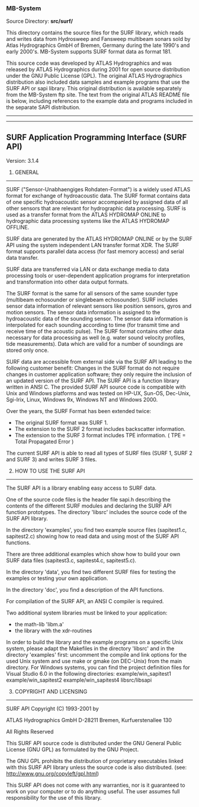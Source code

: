 ### MB-System

Source Directory: **src/surf/**

This directory contains the source files for the SURF library, which reads and writes data from Hydrosweep and Fansweep multibeam sonars sold by Atlas Hydrographics GmbH of Bremen, Germany during the late 1990's and early 2000's. MB-System supports SURF format data as format 181.

This source code was developed by ATLAS Hydrographics and was released by ATLAS Hydrographics during 2001 for open source distribution under the GNU Public License (GPL). The original ATLAS Hydrographics distribution also included data samples and example programs that use the SURF API or sapi library. This original distribution is available separately from the MB-System ftp site. The text from the original ATLAS README file is below, including references to the example data and programs included in the separate SAPI distribution.

-------------------------------------
-------------------------------------
SURF Application Programming Interface (SURF API)
-------------------------------------
Version: 3.1.4

1. GENERAL
-------------------------------------

SURF ("Sensor-Unabhaengiges Rohdaten-Format") is a widely used ATLAS format
for exchange of hydroacoustic data. The SURF format contains data of one
specific hydroacoustic sensor accompanied by assigned data of all other
sensors that are relevant for hydrographic data processing. SURF is used
as a transfer format from the ATLAS HYDROMAP ONLINE to hydrographic data
processing systems like the ATLAS HYDROMAP OFFLINE.

SURF data are generated by the ATLAS HYDROMAP ONLINE or by the SURF API using
the system independent LAN transfer format XDR. The SURF format supports
parallel data access (for fast memory access) and serial data transfer.

SURF data are transferred via LAN or data exchange media to data processing
tools or user-dependent application programs for interpretation and
transformation into other data output formats.

The SURF format is the same for all sensors of the same sounder type
(multibeam echosounder or singlebeam echosounder). SURF includes sensor data
information of relevant sensors like position sensors, gyros and motion
sensors. The sensor data information is assigned to the hydroacoustic
data of the sounding sensor. The sensor data information is interpolated
for each sounding according to time (for transmit time and receive time
of the acoustic pulse).
The SURF format contains other data necessary for data processing as well
(e.g. water sound velocity profiles, tide measurements). Data which
are valid for a number of soundings are stored only once.

SURF data are accessible from external side via the SURF API leading to the
following customer benefit: Changes in the SURF format do not require
changes in customer application software; they only require the inclusion
of an updated version of the SURF API. The SURF API is a function library
written in ANSI C. The provided SURF API source code is compatible with Unix
and Windows platforms and was tested on HP-UX, Sun-OS, Dec-Unix, Sgi-Irix,
Linux, Windows 9x, Windows NT and Windows 2000.

Over the years, the SURF Format has been extended twice:

- The original SURF format was SURF 1.
- The extension to the SURF 2 format includes backscatter information.
- The extension to the SURF 3 format includes TPE information.
 ( TPE = Total Propagated Error )

The current SURF API is able to read all types of SURF files (SURF 1,
SURF 2 and SURF 3) and writes SURF 3 files.

2. HOW TO USE THE SURF API
-----------------------------------------

The SURF API is a library enabling easy access to SURF data.

One of the source code files is the header file sapi.h describing the
contents of the different SURF modules and declaring the SURF API function
prototypes. The directory 'libsrc' includes the source code of the
SURF API library.

In the directory 'examples', you find two example source files (sapitest1.c,
sapitest2.c) showing how to read data and using most of the SURF API functions.

There are three additional examples which show how to build your
own SURF data files (sapitest3.c, sapitest4.c, sapitest5.c).

In the directory 'data', you find two different SURF files for testing the
examples or testing your own application.

In the directory 'doc', you find a description of the API functions.

For compilation of the SURF API, an ANSI C compiler is required.

Two additional system libraries must be linked to your application:
- the math-lib 'libm.a'
- the library with the xdr-routines

In order to build the library and the example programs on a specific
Unix system, please adapt the Makefiles in the directory 'libsrc' and
in the directory 'examples' first:
uncomment the compile and link options for the used Unix system and use
make or gmake (on DEC-Unix) from the main directory.
For Windows systems, you can find the project definition files for
Visual Studio 6.0 in the following directories:
example/win_sapitest1
example/win_sapitest2
example/win_sapitest4
libsrc/libsapi


3. COPYRIGHT AND LICENSING
-----------------------------------------

SURF API Copyright (C) 1993-2001 by

  ATLAS Hydrographics GmbH
  D-28211 Bremen, Kurfuerstenallee 130

All Rights Reserved

This SURF API source code is distributed under the GNU
General Public License (GNU GPL) as formulated by the GNU Project.

The GNU GPL prohibits the distribution of proprietary
executables linked with this SURF API library unless the
source code is also distributed. (see: http://www.gnu.org/copyleft/gpl.html)

This SURF API does not come with any warranties, nor is it
guaranteed to work on your computer or to do anything useful.
The user assumes full responsibility for the use of this library.
